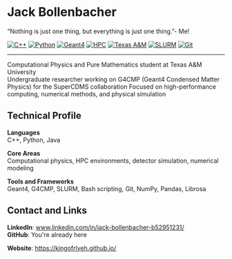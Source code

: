 # Jack Bollenbacher

“Nothing is just one thing, but everything is just one thing.”- Me!

[![C++](https://img.shields.io/badge/C%2B%2B-00599C?style=flat&logo=c%2B%2B&logoColor=white)](https://isocpp.org/)
[![Python](https://img.shields.io/badge/Python-3776AB?style=flat&logo=python&logoColor=white)](https://www.python.org/)
[![Geant4](https://img.shields.io/badge/Geant4-Simulation-8A8A8A)](https://geant4.web.cern.ch/)
[![HPC](https://img.shields.io/badge/HPC-Batch_Computing-blue)](https://en.wikipedia.org/wiki/High-performance_computing)
[![Texas A&M](https://img.shields.io/badge/Texas%20A%26M-University-maroon)](https://www.tamu.edu/)
[![SLURM](https://img.shields.io/badge/SLURM-Job_Scheduler-lightgrey)](https://slurm.schedmd.com/)
[![Git](https://img.shields.io/badge/Git-Version_Control-F05032?logo=git&logoColor=white)](https://git-scm.com/)

---

Computational Physics and Pure Mathematics student at Texas A&M University  
Undergraduate researcher working on G4CMP (Geant4 Condensed Matter Physics) for the SuperCDMS collaboration
Focused on high-performance computing, numerical methods, and physical simulation

## Technical Profile

**Languages**  
C++, Python, Java

**Core Areas**  
Computational physics, HPC environments, detector simulation, numerical modeling

**Tools and Frameworks**  
Geant4, G4CMP, SLURM, Bash scripting, Git, NumPy, Pandas, Librosa

## Contact and Links

**LinkedIn**: www.linkedin.com/in/jack-bollenbacher-b52951231/   
**GitHub**: You're already here

**Website**: https://kingofrlyeh.github.io/

